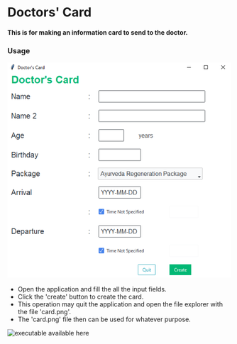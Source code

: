 # Doctors' Card

#### This is for making an information card to send to the doctor.

### Usage

![doctors card screenshot](https://github.com/silentgarden/card_to_the_doctor/blob/main/Doctors-card-application-screenshot.png)

- Open the application and fill the all the input fields.
- Click the 'create' button to create the card.
- This operation may quit the application and open the file explorer with the file 'card.png'.
- The 'card.png' file then can be used for whatever purpose.

![executable available here](https://github.com/silentgarden/card_to_the_doctor/tree/main/output)
